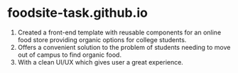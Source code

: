 # foodsite-task.github.io
1. Created a front-end template with reusable components for an online food store providing organic options for college students.
2. Offers a convenient solution to the problem of students needing to move out of campus to find organic food.
3. With a clean UI/UX which gives user a great experience.

